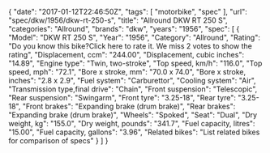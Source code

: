 {
    "date": "2017-01-12T22:46:50Z",
    "tags": [
        "motorbike",
        "spec"
    ],
    "url": "spec\/dkw\/1956\/dkw-rt-250-s",
    "title": "Allround DKW RT 250 S",
    "categories": "Allround",
    "brands": "dkw",
    "years": "1956",
    "spec": [
        {
            "Model": "DKW RT 250 S",
            "Year": "1956",
            "Category": "Allround",
            "Rating": "Do you know this bike?Click here to rate it. We miss 2 votes to show the rating",
            "Displacement, ccm": "244.00",
            "Displacement, cubic inches": "14.89",
            "Engine type": "Twin, two-stroke",
            "Top speed, km\/h": "116.0",
            "Top speed, mph": "72.1",
            "Bore x stroke, mm": "70.0 x 74.0",
            "Bore x stroke, inches": "2.8 x 2.9",
            "Fuel system": "Carburettor",
            "Cooling system": "Air",
            "Transmission type,final drive": "Chain",
            "Front suspension": "Telescopic",
            "Rear suspension": "Swingarm",
            "Front tyre": "3.25-18",
            "Rear tyre": "3.25-18",
            "Front brakes": "Expanding brake (drum brake)",
            "Rear brakes": "Expanding brake (drum brake)",
            "Wheels": "Spoked",
            "Seat": "Dual",
            "Dry weight, kg": "155.0",
            "Dry weight, pounds": "341.7",
            "Fuel capacity, litres": "15.00",
            "Fuel capacity, gallons": "3.96",
            "Related bikes": "List related bikes for comparison of specs"
        }
    ]
}